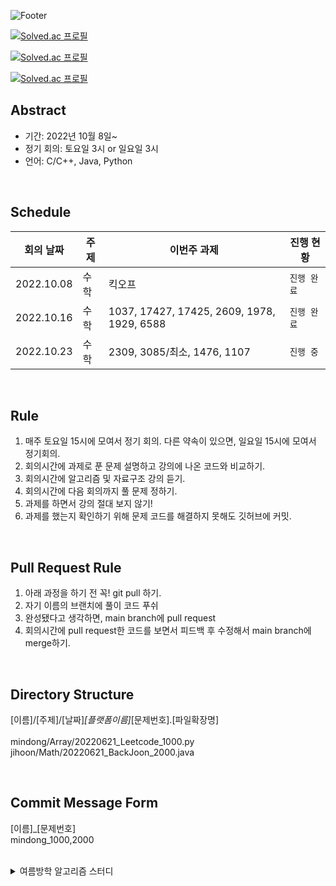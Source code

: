 ![Footer](https://capsule-render.vercel.app/api?type=waving&color=auto&height=200&section=footer&text=Algorithms%20study&fontSize=100)



[![Solved.ac
프로필](http://mazassumnida.wtf/api/v2/generate_badge?boj=leecks1119)](https://solved.ac/leecks1119)

[![Solved.ac
프로필](http://mazassumnida.wtf/api/v2/generate_badge?boj=ilikeicetea)](https://solved.ac/ilikeicetea)

[![Solved.ac
프로필](http://mazassumnida.wtf/api/v2/generate_badge?boj=sanso)](https://solved.ac/sanso)






## Abstract

- 기간: 2022년 10월 8일~
- 정기 회의: 토요일 3시 or 일요일 3시
- 언어: C/C++, Java, Python

<br>

## Schedule


| **회의 날짜**     |    **주제**      |    **이번주 과제**                                     | **진행 현황** |
| ------------ | --------------   | ---------------------------------------------------------- | ------------- |
| 2022.10.08   |    수학          |                            킥오프                          |  `진행 완료`  |
| 2022.10.16   |    수학          | 1037, 17427, 17425, 2609, 1978, 1929, 6588                 |   `진행 완료` |
| 2022.10.23   |    수학          | 2309, 3085/최소, 1476, 1107                                |   `진행 중`   |


<br>

## Rule

1. 매주 토요일 15시에 모여서 정기 회의. 다른 약속이 있으면, 일요일 15시에 모여서 정기회의.
2. 회의시간에 과제로 푼 문제 설명하고 강의에 나온 코드와 비교하기.
3. 회의시간에 알고리즘 및 자료구조 강의 듣기.
4. 회의시간에 다음 회의까지 풀 문제 정하기.
6. 과제를 하면서 강의 절대 보지 않기!
5. 과제를 했는지 확인하기 위해 문제 코드를 해결하지 못해도 깃허브에 커밋.


<br>

## Pull Request Rule

1. 아래 과정을 하기 전 꼭! git pull 하기.
2. 자기 이름의 브랜치에 풀이 코드 푸쉬
3. 완성됐다고 생각하면, main branch에 pull request
4. 회의시간에 pull request한 코드를 보면서 피드백 후 수정해서 main branch에 merge하기. 


<br>

## Directory Structure
[이름]/[주제]/[날짜]_[플랫폼이름]_[문제번호].[파일확장명] <br><br>
mindong/Array/20220621_Leetcode_1000.py <br>
jihoon/Math/20220621_BackJoon_2000.java <br>


<br>

## Commit Message Form
[이름]_[문제번호]
<br>
mindong_1000,2000


<br>


<details>
<summary>여름방학 알고리즘 스터디</summary>
<div markdown="1">

## Abstract

- 기간: 2022년 6월 ~ 7월
- 정기 회의: 목요일 18시
- 언어: Python



<br>

## Rule

1. 매일 최소 1문제씩 풀기
2. 문제선정은 자기 마음대로
3. 매주 요일 시에 모여서 정기 회의
4. 정기회의날 선정한 2문제, 이번주 좋았던 1문제 코드 리뷰 및 다음에 코드 리뷰할 2문제 선정 
5. 정기회의날 진도 체크하고 미완료 시, 만족될 때까지 집에 못감.

<br>

## Pull Request Rule

1. 자기 이름의 브랜치에 풀이 코드 푸쉬
2. 완성됐다고 생각하면, main 브랜치에 pull request. 이때, comment에 코드 설명하기.
3. 상대방이 pull request한 코드를 보고 comment에 피드백한 후 merge하기. 


<br>

## Description Method

문제번호. 문제이름
<br>간단한 문제설명
1. 문제 풀이를 위한 접근방식 설명
2. 적용 자료구조, 알고리즘 개념 간단하게 설명
3. 시간 복잡도 계산
4. 사용 라이브러리 간단하게 설명
5. 느낀점


<br>

## Directory Structure
mindong/주제/20220621_Leetcode_문제번호.py <br>
jihoon/주제/20220621_BackJoon_문제번호.cpp


<br>

## Commit Message Form
20220621_Leetcode_문제번호


<br>

## Schedule


| **주차** | **코드리뷰문제**          | **zihoonc**                                                   | **sanso62**                                                   | **정기회의일시**                                                   | **진행 현황** |
| -------- | ------------------- | ------------------------------------------------------------ | ------------------------------------------------------------ | ------------------------------------------------------------ | ------------- |
| 1주차    |     없음.      |  | Leetcode ~~125, 344, 937, 819,49~~, <br> ~~5, 148, 56, 147, 179, 242, 75, 973~~ |                         2022.06.30 20:00                                     | `진행 완료`   |
| 2주차    |    boj 11945      | Codeit 재귀함수 1,2,3,4,5,6 | Leetcode ~~1,42, 15, 561, 238, 121,~~ 704, 33 |                           2022.07.07 20:00                                   | `진행 완료`   |
| 3주차    |          |  | Leetcode 234, 21, 206, 704, 33, 349, 167, 240 |                      2022.07.14 15:00                                         | `진행 중`   |
| 4주차    |          |  |  이진탐색 |  | `진행 예정`   |

</div>
</details>
